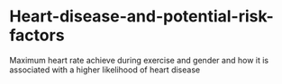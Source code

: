 # Heart-disease-and-potential-risk-factors
Maximum heart rate achieve during exercise and gender and how it is associated with a higher likelihood of heart disease
